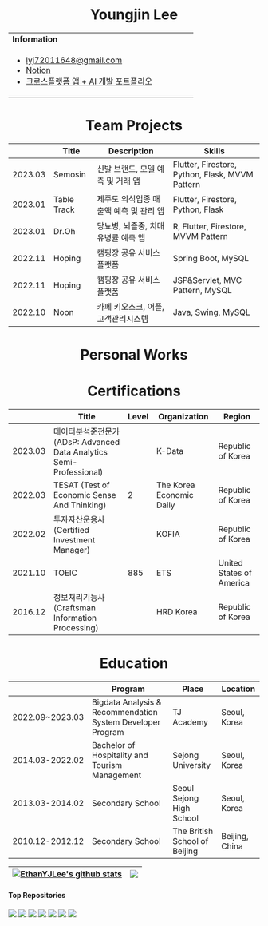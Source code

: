 <h1 align="center">Youngjin Lee</h1>
<table>
  <tbody>
    <tr>
      <td><b>Information</b></td>
      <td width="20%" rowspan="10">
<!--         <img alt="Photo" src="./profile_image.jpg" /> -->
      </td>
    </tr>
    <tr>
      <td>
        <ul>
          <li><a href="mailto:lyj72011648@gmail.com" title="E-mail">lyj72011648@gmail.com</li>
          <li><a href="https://www.notion.so/Home-9e3211a55b694442acbea0113d3cec57" title="Notion">Notion</a></li>
          <li><a href="https://ethanyjlee.github.io/app_data_portfolio.pdf" title="Portfolio">크로스플랫폼 앱 + AI 개발 포트폴리오</a></li>
        </ul>
      </td>
    </tr>
  </tbody>
</table>

<h1 align="center">Team Projects</h1>
<div align="center">

|| Title | Description | Skills | 
|-----| ------------ | ------------- | ------------- |
| 2023.03 | Semosin | 신발 브랜드, 모델 예측 및 거래 앱 | Flutter, Firestore, Python, Flask, MVVM Pattern |
| 2023.01 | Table Track | 제주도 외식업종 매출액 예측 및 관리 앱 | Flutter, Firestore, Python, Flask |
| 2023.01 | Dr.Oh | 당뇨병, 뇌졸중, 치매 유병률 예측 앱 | R, Flutter, Firestore, MVVM Pattern |
| 2022.11 | Hoping | 캠핑장 공유 서비스 플랫폼 | Spring Boot, MySQL |
| 2022.11 | Hoping | 캠핑장 공유 서비스 플랫폼 | JSP&Servlet, MVC Pattern, MySQL |
| 2022.10 | Noon | 카페 키오스크, 어플, 고객관리시스템 | Java, Swing, MySQL |

</div>

<h1 align="center">Personal Works</h1>

<!-- <div align="center">

|| Title | Description | Skills | 
|-----| ------------ | ------------- | ------------- |
| 2022.12 | Scrap Book | 프라이빗 포토 앨범 및 다이어리 작성 어플 | Flutter |

</div> -->



<h1 align="center">Certifications</h1>

| | Title | Level | Organization | Region |
| ----- | ----- | ----- | ----- | ----- |
| 2023.03 | 데이터분석준전문가 (ADsP: Advanced Data Analytics Semi-Professional) | | K-Data | Republic of Korea |
| 2022.03 | TESAT (Test of Economic Sense And Thinking) | 2 | The Korea Economic Daily | Republic of Korea |
| 2022.02 | 투자자산운용사 (Certified Investment Manager) | | KOFIA | Republic of Korea |
| 2021.10 | TOEIC | 885 | ETS | United States of America
| 2016.12 | 정보처리기능사 (Craftsman Information Processing) | | HRD Korea | Republic of Korea |

<h1 align="center">Education</h1>

|| Program | Place | Location |
|----- | ---------- | ----- | ----- |
| 2022.09~2023.03 | Bigdata Analysis & Recommendation System Developer Program | TJ Academy | Seoul, Korea |
| 2014.03-2022.02 | Bachelor of Hospitality and Tourism Management | Sejong University | Seoul, Korea |
| 2013.03-2014.02 | Secondary School | Seoul Sejong High School | Seoul, Korea |
| 2010.12-2012.12 | Secondary School | The British School of Beijing | Beijing, China |

| <a href=""><img align="center" src="https://github-readme-stats.vercel.app/api?username=EthanYJLee&show_icons=true&include_all_commits=true&theme=buefy&hide_border=true" alt="EthanYJLee's github stats" /></a> | <a href=""><img align="center" src="https://github-readme-stats.vercel.app/api/top-langs/?username=EthanYJLee&layout=compact&theme=buefy&hide_border=true" /></a> |
| ------------- | ------------- |

#### Top Repositories


<a href="https://github.com/EthanYJLee/Hoping_Java_JSP_Servlet">
  <img align="center" src="https://github-readme-stats.vercel.app/api/pin/?username=EthanYJLee&repo=Hoping_Java_JSP_Servlet&theme=buefy" />
</a>
<a href="https://github.com/EthanYJLee/HaruHabit_Flutter">
  <img align="center" src="https://github-readme-stats.vercel.app/api/pin/?username=EthanYJLee&repo=HaruHabit_Flutter&theme=buefy" />
</a>
<a href="https://github.com/EthanYJLee/SeoulFestival_SwiftUI">
  <img align="center" src="https://github-readme-stats.vercel.app/api/pin/?username=EthanYJLee&repo=SeoulFestival_SwiftUI&theme=buefy" />
</a>
<a href="https://github.com/EthanYJLee/Dr_Oh_Flutter_R">
  <img align="center" src="https://github-readme-stats.vercel.app/api/pin/?username=EthanYJLee&repo=Dr_Oh_Flutter_R&theme=buefy" />
</a>
<a href="https://github.com/EthanYJLee/Semosin_Flutter_RL">
  <img align="center" src="https://github-readme-stats.vercel.app/api/pin/?username=EthanYJLee&repo=Semosin_Flutter_RL&theme=buefy" />
</a>
<a href="https://github.com/EthanYJLee/Noon_Java_Swing">
  <img align="center" src="https://github-readme-stats.vercel.app/api/pin/?username=EthanYJLee&repo=Noon_Java_Swing&theme=buefy" />
</a>
<a href="https://github.com/EthanYJLee/Flutter_BLoC_Movie">
  <img align="center" src="https://github-readme-stats.vercel.app/api/pin/?username=EthanYJLee&repo=Flutter_BLoC_Movie&theme=buefy" />
</a>

